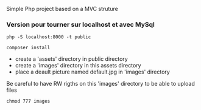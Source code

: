 Simple Php project based on a MVC struture

### Version pour tourner sur localhost et avec MySql
```
php -S localhost:8000 -t public
```

```
composer install
```
- create a 'assets' directory in public directory
- create a 'images' directory in this assets directory
- place a deault picture named default.jpg in 'images' directory

Be careful to have RW rigths on this 'images' directory to be able to upload files
```
chmod 777 images
```